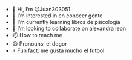 - 👋 Hi, I’m @Juan303051
- 👀 I’m interested in en conocer gente
- 🌱 I’m currently learning libros de psicologia 
- 💞️ I’m looking to collaborate on alexandra leon 
- 📫 How to reach me 
- 😄 Pronouns: el dogor
- ⚡ Fun fact: me gusta mucho el futbol 

<!---
Juan303051/Juan303051 is a ✨ special ✨ repository because its `README.md` (this file) appears on your GitHub profile.
You can click the Preview link to take a look at your changes.
--->
